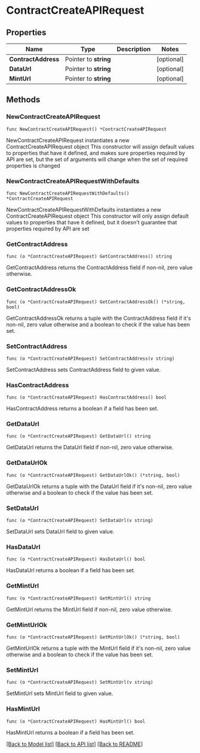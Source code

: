 # ContractCreateAPIRequest

## Properties

Name | Type | Description | Notes
------------ | ------------- | ------------- | -------------
**ContractAddress** | Pointer to **string** |  | [optional] 
**DataUrl** | Pointer to **string** |  | [optional] 
**MintUrl** | Pointer to **string** |  | [optional] 

## Methods

### NewContractCreateAPIRequest

`func NewContractCreateAPIRequest() *ContractCreateAPIRequest`

NewContractCreateAPIRequest instantiates a new ContractCreateAPIRequest object
This constructor will assign default values to properties that have it defined,
and makes sure properties required by API are set, but the set of arguments
will change when the set of required properties is changed

### NewContractCreateAPIRequestWithDefaults

`func NewContractCreateAPIRequestWithDefaults() *ContractCreateAPIRequest`

NewContractCreateAPIRequestWithDefaults instantiates a new ContractCreateAPIRequest object
This constructor will only assign default values to properties that have it defined,
but it doesn't guarantee that properties required by API are set

### GetContractAddress

`func (o *ContractCreateAPIRequest) GetContractAddress() string`

GetContractAddress returns the ContractAddress field if non-nil, zero value otherwise.

### GetContractAddressOk

`func (o *ContractCreateAPIRequest) GetContractAddressOk() (*string, bool)`

GetContractAddressOk returns a tuple with the ContractAddress field if it's non-nil, zero value otherwise
and a boolean to check if the value has been set.

### SetContractAddress

`func (o *ContractCreateAPIRequest) SetContractAddress(v string)`

SetContractAddress sets ContractAddress field to given value.

### HasContractAddress

`func (o *ContractCreateAPIRequest) HasContractAddress() bool`

HasContractAddress returns a boolean if a field has been set.

### GetDataUrl

`func (o *ContractCreateAPIRequest) GetDataUrl() string`

GetDataUrl returns the DataUrl field if non-nil, zero value otherwise.

### GetDataUrlOk

`func (o *ContractCreateAPIRequest) GetDataUrlOk() (*string, bool)`

GetDataUrlOk returns a tuple with the DataUrl field if it's non-nil, zero value otherwise
and a boolean to check if the value has been set.

### SetDataUrl

`func (o *ContractCreateAPIRequest) SetDataUrl(v string)`

SetDataUrl sets DataUrl field to given value.

### HasDataUrl

`func (o *ContractCreateAPIRequest) HasDataUrl() bool`

HasDataUrl returns a boolean if a field has been set.

### GetMintUrl

`func (o *ContractCreateAPIRequest) GetMintUrl() string`

GetMintUrl returns the MintUrl field if non-nil, zero value otherwise.

### GetMintUrlOk

`func (o *ContractCreateAPIRequest) GetMintUrlOk() (*string, bool)`

GetMintUrlOk returns a tuple with the MintUrl field if it's non-nil, zero value otherwise
and a boolean to check if the value has been set.

### SetMintUrl

`func (o *ContractCreateAPIRequest) SetMintUrl(v string)`

SetMintUrl sets MintUrl field to given value.

### HasMintUrl

`func (o *ContractCreateAPIRequest) HasMintUrl() bool`

HasMintUrl returns a boolean if a field has been set.


[[Back to Model list]](../README.md#documentation-for-models) [[Back to API list]](../README.md#documentation-for-api-endpoints) [[Back to README]](../README.md)


